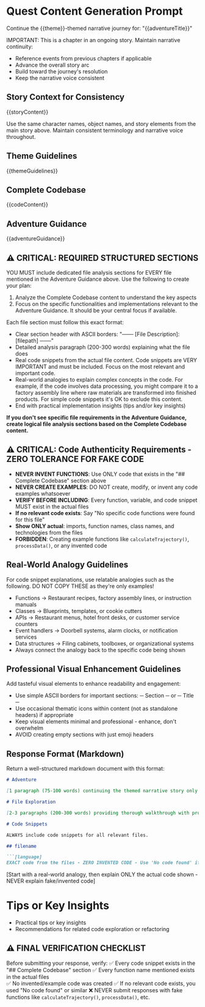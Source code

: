 # Quest Content Generation Prompt

Continue the {{theme}}-themed narrative journey for: "{{adventureTitle}}"

IMPORTANT: This is a chapter in an ongoing story. Maintain narrative continuity:
- Reference events from previous chapters if applicable  
- Advance the overall story arc
- Build toward the journey's resolution
- Keep the narrative voice consistent

## Story Context for Consistency

{{storyContent}}

Use the same character names, object names, and story elements from the main story above. Maintain consistent terminology and narrative voice throughout.

## Theme Guidelines

{{themeGuidelines}}

## Complete Codebase

{{codeContent}}

## Adventure Guidance

{{adventureGuidance}}

## ⚠️ CRITICAL: REQUIRED STRUCTURED SECTIONS
YOU MUST include dedicated file analysis sections for EVERY file mentioned in the Adventure Guidance above. Use the following to create your plan:
1. Analyze the Complete Codebase content to understand the key aspects
2. Focus on the specific functionalities and implementations relevant to the Adventure Guidance. It should be your central focus if available.

Each file section must follow this exact format:
- Clear section header with ASCII borders: "─── [File Description]: [filepath] ───"
- Detailed analysis paragraph (200-300 words) explaining what the file does
- Real code snippets from the actual file content. Code snippets are VERY IMPORTANT and must be included. Focus on the most relevant and important code.
- Real-world analogies to explain complex concepts in the code. For example, if the code involves data processing, you might compare it to a factory assembly line where raw materials are transformed into finished products. For simple code snippets it's OK to exclude this content.
- End with practical implementation insights (tips and/or key insights)

**If you don't see specific file requirements in the Adventure Guidance, create logical file analysis sections based on the Complete Codebase content.**

## ⚠️ CRITICAL: Code Authenticity Requirements - ZERO TOLERANCE FOR FAKE CODE
- **NEVER INVENT FUNCTIONS**: Use ONLY code that exists in the "## Complete Codebase" section above
- **NEVER CREATE EXAMPLES**: DO NOT create, modify, or invent any code examples whatsoever
- **VERIFY BEFORE INCLUDING**: Every function, variable, and code snippet MUST exist in the actual files
- **If no relevant code exists**: Say "No specific code functions were found for this file"
- **Show ONLY actual**: imports, function names, class names, and technologies from the files
- **FORBIDDEN**: Creating example functions like `calculateTrajectory()`, `processData()`, or any invented code

## Real-World Analogy Guidelines
For code snippet explanations, use relatable analogies such as the following. DO NOT COPY THESE as they're only examples!
- Functions → Restaurant recipes, factory assembly lines, or instruction manuals
- Classes → Blueprints, templates, or cookie cutters
- APIs → Restaurant menus, hotel front desks, or customer service counters
- Event handlers → Doorbell systems, alarm clocks, or notification services
- Data structures → Filing cabinets, toolboxes, or organizational systems
- Always connect the analogy back to the specific code being shown

## Professional Visual Enhancement Guidelines
Add tasteful visual elements to enhance readability and engagement:
- Use simple ASCII borders for important sections: ─ Section ─ or ─ Title ─
- Use occasional thematic icons within content (not as standalone headers) if appropriate
- Keep visual elements minimal and professional - enhance, don't overwhelm
- AVOID creating empty sections with just emoji headers

## Response Format (Markdown)

Return a well-structured markdown document with this format:

```markdown
# Adventure

[1 paragraph (75-100 words) continuing the themed narrative story only - keep brief]

# File Exploration

[2-3 paragraphs (200-300 words) providing thorough walkthrough with professional visual elements - use ASCII borders and clean formatting for better readability. DO NOT create standalone emoji headers without content.]

# Code Snippets

ALWAYS include code snippets for all relevant files.

## filename

```[language]
EXACT code from the files - ZERO INVENTED CODE - Use 'No code found' if none exists
```

[Start with a real-world analogy, then explain ONLY the actual code shown - NEVER explain fake/invented code]

# Tips or Key Insights

- Practical tips or key insights
- Recommendations for related code exploration or refactoring

## ⚠️ FINAL VERIFICATION CHECKLIST
Before submitting your response, verify:
✅ Every code snippet exists in the "## Complete Codebase" section
✅ Every function name mentioned exists in the actual files  
✅ No invented/example code was created
✅ If no relevant code exists, you used "No code found" or similar
❌ NEVER submit responses with fake functions like `calculateTrajectory()`, `processData()`, etc.